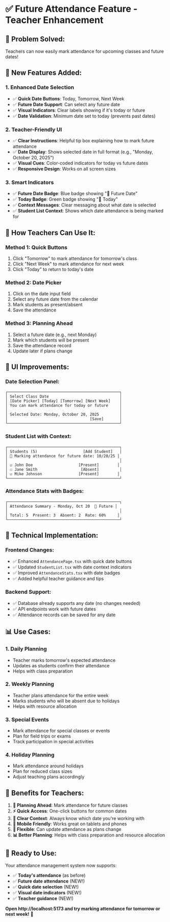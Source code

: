 # ✅ Future Attendance Feature - Teacher Enhancement

## 🎯 **Problem Solved:**
Teachers can now easily mark attendance for upcoming classes and future dates!

## 🚀 **New Features Added:**

### 1. **Enhanced Date Selection**
- ✅ **Quick Date Buttons**: Today, Tomorrow, Next Week
- ✅ **Future Date Support**: Can select any future date
- ✅ **Visual Indicators**: Clear labels showing if it's today or future
- ✅ **Date Validation**: Minimum date set to today (prevents past dates)

### 2. **Teacher-Friendly UI**
- ✅ **Clear Instructions**: Helpful tip box explaining how to mark future attendance
- ✅ **Date Display**: Shows selected date in full format (e.g., "Monday, October 20, 2025")
- ✅ **Visual Cues**: Color-coded indicators for today vs future dates
- ✅ **Responsive Design**: Works on all screen sizes

### 3. **Smart Indicators**
- ✅ **Future Date Badge**: Blue badge showing "📅 Future Date"
- ✅ **Today Badge**: Green badge showing "📅 Today"
- ✅ **Context Messages**: Clear messaging about what date is selected
- ✅ **Student List Context**: Shows which date attendance is being marked for

## 📱 **How Teachers Can Use It:**

### **Method 1: Quick Buttons**
1. Click "Tomorrow" to mark attendance for tomorrow's class
2. Click "Next Week" to mark attendance for next week
3. Click "Today" to return to today's date

### **Method 2: Date Picker**
1. Click on the date input field
2. Select any future date from the calendar
3. Mark students as present/absent
4. Save the attendance

### **Method 3: Planning Ahead**
1. Select a future date (e.g., next Monday)
2. Mark which students will be present
3. Save the attendance record
4. Update later if plans change

## 🎨 **UI Improvements:**

### **Date Selection Panel:**
```
┌─────────────────────────────────────────────────┐
│ Select Class Date                               │
│ [Date Picker] [Today] [Tomorrow] [Next Week]    │
│ You can mark attendance for today or future     │
│                                                 │
│ Selected Date: Monday, October 20, 2025         │
│                                    [Save]       │
└─────────────────────────────────────────────────┘
```

### **Student List with Context:**
```
┌─────────────────────────────────────────────────┐
│ Students (5)                    [Add Student]   │
│ 📅 Marking attendance for future date: 10/20/25 │
│                                                 │
│ ☑️ John Doe                    [Present]        │
│ ☐ Jane Smith                   [Absent]         │
│ ☑️ Mike Johnson                [Present]        │
└─────────────────────────────────────────────────┘
```

### **Attendance Stats with Badges:**
```
┌─────────────────────────────────────────────────┐
│ Attendance Summary - Monday, Oct 20  📅 Future │
│                                                 │
│ Total: 5  Present: 3  Absent: 2  Rate: 60%     │
└─────────────────────────────────────────────────┘
```

## 🔧 **Technical Implementation:**

### **Frontend Changes:**
- ✅ Enhanced `AttendancePage.tsx` with quick date buttons
- ✅ Updated `StudentList.tsx` with date context indicators
- ✅ Improved `AttendanceStats.tsx` with date badges
- ✅ Added helpful teacher guidance and tips

### **Backend Support:**
- ✅ Database already supports any date (no changes needed)
- ✅ API endpoints work with future dates
- ✅ Attendance records can be saved for any date

## 📊 **Use Cases:**

### **1. Daily Planning**
- Teacher marks tomorrow's expected attendance
- Updates as students confirm their attendance
- Helps with class preparation

### **2. Weekly Planning**
- Teacher plans attendance for the entire week
- Marks students who will be absent due to holidays
- Helps with resource allocation

### **3. Special Events**
- Mark attendance for special classes or events
- Plan for field trips or exams
- Track participation in special activities

### **4. Holiday Planning**
- Mark attendance around holidays
- Plan for reduced class sizes
- Adjust teaching plans accordingly

## 🎉 **Benefits for Teachers:**

1. **📅 Planning Ahead**: Mark attendance for future classes
2. **⚡ Quick Access**: One-click buttons for common dates
3. **👀 Clear Context**: Always know which date you're working with
4. **📱 Mobile Friendly**: Works great on tablets and phones
5. **🔄 Flexible**: Can update attendance as plans change
6. **📊 Better Planning**: Helps with class preparation and resource allocation

## 🚀 **Ready to Use:**

Your attendance management system now supports:
- ✅ **Today's attendance** (as before)
- ✅ **Future date attendance** (NEW!)
- ✅ **Quick date selection** (NEW!)
- ✅ **Visual date indicators** (NEW!)
- ✅ **Teacher guidance** (NEW!)

**Open http://localhost:5173 and try marking attendance for tomorrow or next week!** 🎯
